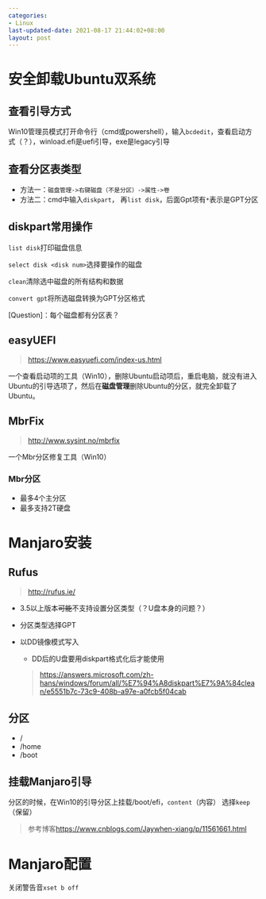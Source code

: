 ```yaml
---
categories:
- Linux
last-updated-date: 2021-08-17 21:44:02+08:00
layout: post
---
```


# 安全卸载Ubuntu双系统

## 查看引导方式

Win10管理员模式打开命令行（cmd或powershell），输入`bcdedit`，查看启动方式（？），winload.efi是uefi引导，exe是legacy引导

## 查看分区表类型

* 方法一：`磁盘管理->右键磁盘（不是分区）->属性->卷`
* 方法二：cmd中输入`diskpart`， 再`list disk`，后面Gpt项有`*`表示是GPT分区

## diskpart常用操作

`list disk`打印磁盘信息

`select disk <disk num>`选择要操作的磁盘

`clean`清除选中磁盘的所有结构和数据

`convert gpt`将所选磁盘转换为GPT分区格式

[Question]：每个磁盘都有分区表？

## easyUEFI

> <https://www.easyuefi.com/index-us.html>

一个查看启动项的工具（Win10），删除Ubuntu启动项后，重启电脑，就没有进入Ubuntu的引导选项了，然后在**磁盘管理**删除Ubuntu的分区，就完全卸载了Ubuntu。

## MbrFix

> <http://www.sysint.no/mbrfix>

一个Mbr分区修复工具（Win10）

### Mbr分区

* 最多4个主分区
* 最多支持2T硬盘



# Manjaro安装

## Rufus

> <http://rufus.ie/>

* 3.5以上版本~~可能~~不支持设置分区类型（？U盘本身的问题？）
* 分区类型选择GPT
* 以DD镜像模式写入

  * DD后的U盘要用diskpart格式化后才能使用

  > <https://answers.microsoft.com/zh-hans/windows/forum/all/%E7%94%A8diskpart%E7%9A%84clean/e5551b7c-73c9-408b-a97e-a0fcb5f04cab>

## 分区

* /
* /home
* /boot

## 挂载Manjaro引导

分区的时候，在Win10的引导分区上挂载/boot/efi，`content`（内容） 选择`keep`（保留）

> 参考博客<https://www.cnblogs.com/Jaywhen-xiang/p/11561661.html>

# Manjaro配置

关闭警告音`xset b off`